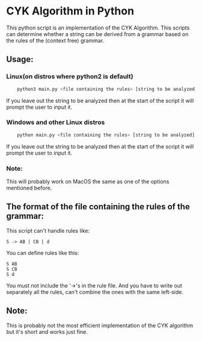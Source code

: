 # CYK Algorithm in Python

This python script is an implementation of the CYK Algorithm. This scripts can determine whether a string can be derived from a grammar based on the rules of the (context free) grammar.

## Usage:
### Linux(on distros where python2 is default)
```bash
    python3 main.py <file containing the rules> [string to be analyzed]
```
If you leave out the string to be analyzed then at the start of the script it will prompt the user to input it.

### Windows and other Linux distros
```bash
    python main.py <file containing the rules> [string to be analyzed]
```
If you leave out the string to be analyzed then at the start of the script it will prompt the user to input it.

### Note:
This will probably work on MacOS the same as one of the options mentioned before.

## The format of the file containing the rules of the grammar:
This script can't handle rules like:  
```
S -> AB | CB | d
```  
You can define rules like this:  
```
S AB
S CB
S d
```  
You must not include the '->'s in the rule file. And you have to write out separately all the rules, can't combine the ones with the same left-side.

## Note:
This is probably not the most efficient implementation of the CYK algorithm but it's short and works just fine.